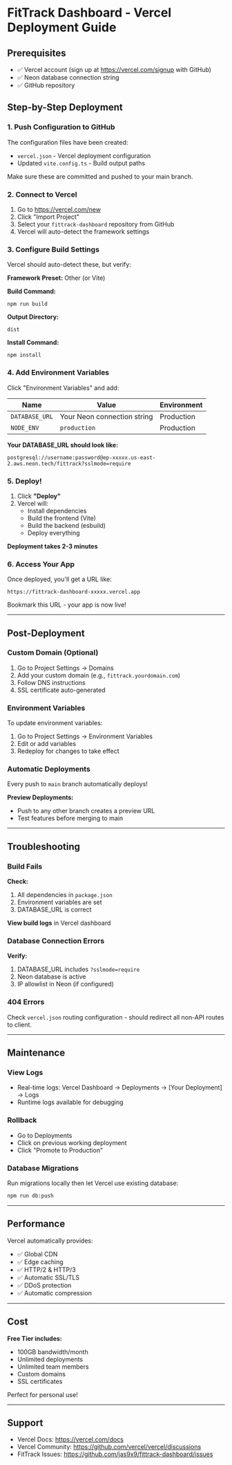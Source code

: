 # FitTrack Dashboard - Vercel Deployment Guide

## Prerequisites
- ✅ Vercel account (sign up at https://vercel.com/signup with GitHub)
- ✅ Neon database connection string
- ✅ GitHub repository

## Step-by-Step Deployment

### 1. Push Configuration to GitHub

The configuration files have been created:
- `vercel.json` - Vercel deployment configuration
- Updated `vite.config.ts` - Build output paths

Make sure these are committed and pushed to your main branch.

### 2. Connect to Vercel

1. Go to https://vercel.com/new
2. Click "Import Project"
3. Select your `fittrack-dashboard` repository from GitHub
4. Vercel will auto-detect the framework settings

### 3. Configure Build Settings

Vercel should auto-detect these, but verify:

**Framework Preset:** Other (or Vite)

**Build Command:**
```
npm run build
```

**Output Directory:**
```
dist
```

**Install Command:**
```
npm install
```

### 4. Add Environment Variables

Click "Environment Variables" and add:

| Name | Value | Environment |
|------|-------|-------------|
| `DATABASE_URL` | Your Neon connection string | Production |
| `NODE_ENV` | `production` | Production |

**Your DATABASE_URL should look like:**
```
postgresql://username:password@ep-xxxxx.us-east-2.aws.neon.tech/fittrack?sslmode=require
```

### 5. Deploy!

1. Click **"Deploy"**
2. Vercel will:
   - Install dependencies
   - Build the frontend (Vite)
   - Build the backend (esbuild)
   - Deploy everything

**Deployment takes 2-3 minutes**

### 6. Access Your App

Once deployed, you'll get a URL like:
```
https://fittrack-dashboard-xxxxx.vercel.app
```

Bookmark this URL - your app is now live!

---

## Post-Deployment

### Custom Domain (Optional)

1. Go to Project Settings → Domains
2. Add your custom domain (e.g., `fittrack.yourdomain.com`)
3. Follow DNS instructions
4. SSL certificate auto-generated

### Environment Variables

To update environment variables:
1. Go to Project Settings → Environment Variables
2. Edit or add variables
3. Redeploy for changes to take effect

### Automatic Deployments

Every push to `main` branch automatically deploys!

**Preview Deployments:**
- Push to any other branch creates a preview URL
- Test features before merging to main

---

## Troubleshooting

### Build Fails

**Check:**
1. All dependencies in `package.json`
2. Environment variables are set
3. DATABASE_URL is correct

**View build logs** in Vercel dashboard

### Database Connection Errors

**Verify:**
1. DATABASE_URL includes `?sslmode=require`
2. Neon database is active
3. IP allowlist in Neon (if configured)

### 404 Errors

Check `vercel.json` routing configuration - should redirect all non-API routes to client.

---

## Maintenance

### View Logs
- Real-time logs: Vercel Dashboard → Deployments → [Your Deployment] → Logs
- Runtime logs available for debugging

### Rollback
- Go to Deployments
- Click on previous working deployment
- Click "Promote to Production"

### Database Migrations

Run migrations locally then let Vercel use existing database:
```bash
npm run db:push
```

---

## Performance

Vercel automatically provides:
- ✅ Global CDN
- ✅ Edge caching
- ✅ HTTP/2 & HTTP/3
- ✅ Automatic SSL/TLS
- ✅ DDoS protection
- ✅ Automatic compression

---

## Cost

**Free Tier includes:**
- 100GB bandwidth/month
- Unlimited deployments
- Unlimited team members
- Custom domains
- SSL certificates

Perfect for personal use!

---

## Support

- Vercel Docs: https://vercel.com/docs
- Vercel Community: https://github.com/vercel/vercel/discussions
- FitTrack Issues: https://github.com/jas9x9/fittrack-dashboard/issues
